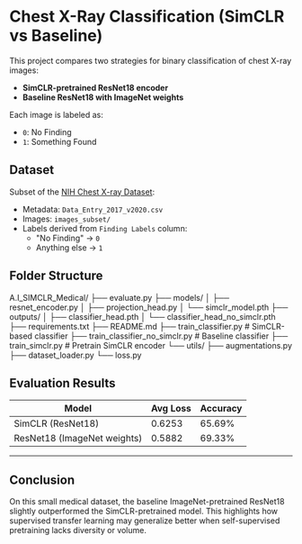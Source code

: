 # Chest X-Ray Classification (SimCLR vs Baseline)

This project compares two strategies for binary classification of chest X-ray images:

- **SimCLR-pretrained ResNet18 encoder**
- **Baseline ResNet18 with ImageNet weights**

Each image is labeled as:
- `0`: No Finding  
- `1`: Something Found


## Dataset

Subset of the [NIH Chest X-ray Dataset](https://www.nature.com/articles/s41597-019-0322-0):

- Metadata: `Data_Entry_2017_v2020.csv`
- Images: `images_subset/`  
- Labels derived from `Finding Labels` column:
  - "No Finding" → `0`
  - Anything else → `1`


## Folder Structure

A.I_SIMCLR_Medical/
├── evaluate.py
├── models/
│   ├── resnet_encoder.py
│   ├── projection_head.py
│   └── simclr_model.pth
├── outputs/
│   ├── classifier_head.pth
│   └── classifier_head_no_simclr.pth
├── requirements.txt
├── README.md
├── train_classifier.py              # SimCLR-based classifier
├── train_classifier_no_simclr.py    # Baseline classifier
├── train_simclr.py                  # Pretrain SimCLR encoder
└── utils/
    ├── augmentations.py
    ├── dataset_loader.py
    └── loss.py



## Evaluation Results

| Model                        | Avg Loss | Accuracy  |
|-----------------------------|----------|-----------|
| SimCLR (ResNet18)           | 0.6253   | 65.69%    |
| ResNet18 (ImageNet weights) | 0.5882   | 69.33%    |

---

## Conclusion

On this small medical dataset, the baseline ImageNet-pretrained ResNet18 slightly outperformed the SimCLR-pretrained model. This highlights how supervised transfer learning may generalize better when self-supervised pretraining lacks diversity or volume.
